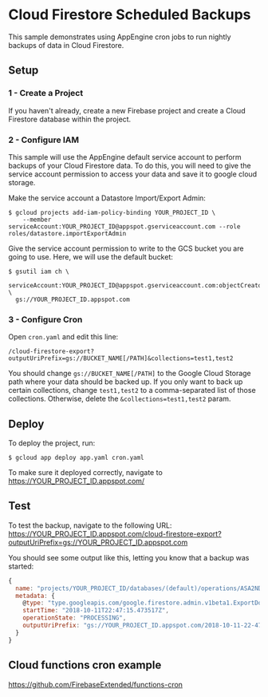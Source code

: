 # Cloud Firestore Scheduled Backups

This sample demonstrates using AppEngine cron jobs to run nightly backups
of data in Cloud Firestore.

## Setup

### 1 - Create a Project
If you haven't already, create a new Firebase project and create a Cloud
Firestore database within the project.

### 2 - Configure IAM
This sample will use the AppEngine default service account to perform
backups of your Cloud Firestore data. To do this, you will need to give
the service account permission to access your data and save it to
google cloud storage.

Make the service account a Datastore Import/Export Admin:

```shell
$ gcloud projects add-iam-policy-binding YOUR_PROJECT_ID \
    --member serviceAccount:YOUR_PROJECT_ID@appspot.gserviceaccount.com --role roles/datastore.importExportAdmin
```

Give the service account permission to write to the GCS bucket you
are going to use. Here, we will use the default bucket:

```shell
$ gsutil iam ch \
  serviceAccount:YOUR_PROJECT_ID@appspot.gserviceaccount.com:objectCreator \
  gs://YOUR_PROJECT_ID.appspot.com
```

### 3 - Configure Cron
Open `cron.yaml` and edit this line:

```
/cloud-firestore-export?outputUriPrefix=gs://BUCKET_NAME[/PATH]&collections=test1,test2
```

You should change `gs://BUCKET_NAME[/PATH]` to the Google Cloud Storage
path where your data should be backed up. If you only want to back up certain
collections, change `test1,test2` to a comma-separated list of those collections.
Otherwise, delete the `&collections=test1,test2` param.

## Deploy

To deploy the project, run:

```
$ gcloud app deploy app.yaml cron.yaml
```

To make sure it deployed correctly, navigate to https://YOUR_PROJECT_ID.appspot.com/

## Test

To test the backup, navigate to the following URL:
https://YOUR_PROJECT_ID.appspot.com/cloud-firestore-export?outputUriPrefix=gs://YOUR_PROJECT_ID.appspot.com

You should see some output like this, letting you know that a backup
was started:

```js
{
  name: "projects/YOUR_PROJECT_ID/databases/(default)/operations/ASA2NDIwNjI3ODQJGnRsdWFmZWQHEmxhcnRuZWNzdS1zYm9qLW5pbWRhFAosEg",
  metadata: {
    @type: "type.googleapis.com/google.firestore.admin.v1beta1.ExportDocumentsMetadata",
    startTime: "2018-10-11T22:47:15.473517Z",
    operationState: "PROCESSING",
    outputUriPrefix: "gs://YOUR_PROJECT_ID.appspot.com/2018-10-11-22-47-15"
  }
}
```

## Cloud functions cron example

https://github.com/FirebaseExtended/functions-cron
